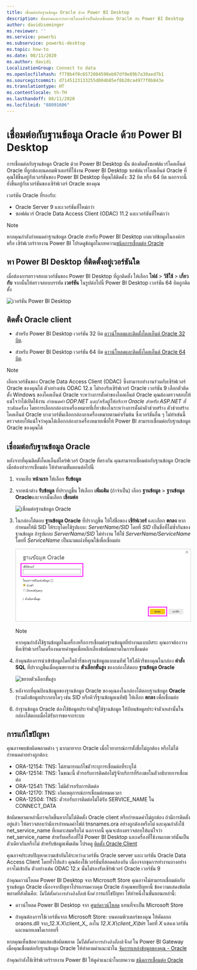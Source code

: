 ```yaml
---
title: เชื่อมต่อกับฐานข้อมูล Oracle ด้วย Power BI Desktop
description: ขั้นตอนและการดาวน์โหลดที่จำเป็นต้องเชื่อมต่อ Oracle กับ Power BI Desktop
author: davidiseminger
ms.reviewer: ''
ms.service: powerbi
ms.subservice: powerbi-desktop
ms.topic: how-to
ms.date: 08/11/2020
ms.author: davidi
LocalizationGroup: Connect to data
ms.openlocfilehash: f778b4f0c6572084598eb07df0e89b7a30aed7b1
ms.sourcegitcommit: d7145123133255d004b85ef8b20ca4977f0b843e
ms.translationtype: HT
ms.contentlocale: th-TH
ms.lasthandoff: 08/11/2020
ms.locfileid: "88091606"
---
```

# <a name="connect-to-an-oracle-database-with-power-bi-desktop"></a>เชื่อมต่อกับฐานข้อมูล Oracle ด้วย Power BI Desktop
การเชื่อมต่อกับฐานข้อมูล Oracle ด้วย Power BI Desktop นั้น ต้องติดตั้งซอฟต์แวร์ไคลเอ็นต์ Oracle ที่ถูกต้องบนคอมพิวเตอร์ที่ใช้งาน Power BI Desktop ซอฟต์แวร์ไคลเอ็นต์ Oracle ที่คุณใช้ขึ้นอยู่กับเวอร์ชันของ Power BI Desktop ที่คุณได้ติดตั้ง: 32 บิต หรือ 64 บิต นอกจากนี้ยังขึ้นอยู่กับเวอร์ชันของเซิร์ฟเวอร์ Oracle ของคุณ

เวอร์ชัน Oracle ที่รองรับ: 
- Oracle Server 9 และเวอร์ชันที่ใหม่กว่า
- ซอฟต์แวร์ Oracle Data Access Client (ODAC) 11.2 และเวอร์ชันที่ใหม่กว่า

> [!NOTE]
> หากคุณกำลังกำหนดค่าฐานข้อมูล Oracle สำหรับ Power BI Desktop เกตเวย์ข้อมูลในองค์กร หรือ เซิร์ฟเวอร์รายงาน Power BI โปรดดูข้อมูลในบทความ[ชนิดการเชื่อมต่อ Oracle](https://docs.microsoft.com/sql/reporting-services/report-data/oracle-connection-type-ssrs?view=sql-server-ver15) 


## <a name="determining-which-version-of-power-bi-desktop-is-installed"></a>หา Power BI Desktop ที่ติดตั้งอยู่เวอร์ชันใด
เมื่อต้องการตรวจสอบเวอร์ชันของ Power BI Desktop ที่ถูกติดตั้ง ให้เลือก **ไฟล์** > **วิธีใช้** > **เกี่ยวกับ** จากนั้นให้ตรวจสอบบรรทัด **เวอร์ชัน** ในรูปต่อไปนี้ Power BI Desktop เวอร์ชัน 64 บิตถูกติดตั้ง

![เวอร์ชัน Power BI Desktop](media/desktop-connect-oracle-database/connect-oracle-database_1.png)

## <a name="install-the-oracle-client"></a>ติดตั้ง Oracle client
- สำหรับ Power BI Desktop เวอร์ชัน 32 บิต [ดาวน์โหลดและติดตั้งไคลเอ็นต์ Oracle 32 บิต](https://www.oracle.com/technetwork/topics/dotnet/utilsoft-086879.html).

- สำหรับ Power BI Desktop เวอร์ชัน 64 บิต [ดาวน์โหลดและติดตั้งไคลเอ็นต์ Oracle 64 บิต](https://www.oracle.com/database/technologies/odac-downloads.html).

> [!NOTE]
> เลือกเวอร์ชันของ Oracle Data Access Client (ODAC) ซึ่งสามารถทำงานร่วมกับเซิร์ฟเวอร์ Oracle ของคุณได้ ตัวอย่างเช่น ODAC 12.x ไม่รองรับเซิร์ฟเวอร์ Oracle เวอร์ชัน 9
> เลือกตัวติดตั้ง Windows ของไคลเอ็นต์ Oracle
> ระหว่างการตั้งค่าของไคลเอ็นต์ Oracle คุณต้องตรวจสอบให้แน่ใจว่าได้เปิดใช้งาน *กำหนดค่า ODP.NET และ/หรือผู้ให้บริการ Oracle สำหรับ ASP.NET ที่ระดับเครื่อง* โดยการเลือกกล่องกาเครื่องหมายที่เกี่ยวข้องในระหว่างการตั้งค่าตัวช่วยสร้าง ตัวช่วยสร้างไคลเอ็นต์ Oracle บางเวอร์ชันเลือกกล่องกาเครื่องหมายตามค่าเริ่มต้น ซึ่งเวอร์ชันอื่น ๆ ไม่ทำเช่นนี้ ตรวจสอบให้แน่ใจว่าคุณได้เลือกกล่องกาเครื่องหมายเพื่อให้ Power BI สามารถเชื่อมต่อกับฐานข้อมูล Oracle ของคุณได้

## <a name="connect-to-an-oracle-database"></a>เชื่อมต่อกับฐานข้อมูล Oracle
หลังจากที่คุณติดตั้งไคลเอ็นต์ไดร์ฟเวอร์ Oracle ที่ตรงกัน คุณสามารถเชื่อมต่อกับฐานข้อมูล Oracle เมื่อต้องทำการเชื่อมต่อ ให้ทำตามขั้นตอนต่อไปนี้

1. จากแท็บ **หน้าแรก** ให้เลือก **รับข้อมูล** 

2. จากหน้าต่าง **รับข้อมูล** ที่ปรากฏขึ้น ให้เลือก **เพิ่มเติม** (ถ้าจำเป็น) เลือก **ฐานข้อมูล** > **ฐานข้อมูล Oracle**และจากนั้นเลือก **เชื่อมต่อ**
   
   ![เชื่อมต่อฐานข้อมูล Oracle](media/desktop-connect-oracle-database/connect-oracle-database_2.png)
3. ในกล่องโต้ตอบ **ฐานข้อมูล Oracle** ที่ปรากฏขึ้น ให้ใส่ชื่อของ **เซิร์ฟเวอร์** และเลือก **ตกลง** หากกำหนดให้มี SID ให้ระบุโดยใช้รูปแบบ: *ServerName/SID* โดยที่ *SID* เป็นชื่อที่ไม่ซ้ำกันของฐานข้อมูล ถ้ารูปแบบ *ServerName/SID* ไม่ทำงาน ให้ใช้ *ServerName/ServiceName* โดยที่ *ServiceName* เป็นนามแฝงที่คุณใช้เพื่อเชื่อมต่อ


   ![ใส่ชื่อเซิร์ฟเวอร์ Oracle](media/desktop-connect-oracle-database/connect-oracle-database_3.png)

   > [!NOTE]
   > หากคุณกำลังใช้ฐานข้อมูลในเครื่องหรือการเชื่อมต่อฐานข้อมูลที่ทำงานแบบอิสระ คุณอาจต้องวางชื่อเซิร์ฟเวอร์ในเครื่องหมายคำพูดเพื่อหลีกเลี่ยงข้อผิดพลาดในการเชื่อมต่อ 
      
4. ถ้าคุณต้องการนำเข้าข้อมูลโดยใชคิวรี่ของฐานข้อมูลแบบเนทีฟ ให้ใส่คิวรีของคุณในกล่อง **คำสั่ง SQL** ที่ปรากฏขึ้นเมื่อคุณขยายส่วน **ตัวเลือกขั้นสูง** ของกล่องโต้ตอบ **ฐานข้อมูล Oracle**
   
   ![ขยายตัวเลือกขั้นสูง](media/desktop-connect-oracle-database/connect-oracle-database_4.png)


5. หลังจากที่คุณป้อนข้อมูลของฐานข้อมูล Oracle ของคุณลงในกล่องโต้ตอบฐานข้อมูล **Oracle** (รวมถึงข้อมูลประกอบใดๆ เช่น SID หรือคิวรี่ฐานข้อมูลเนทีฟ) ให้เลือก **ตกลง** เพื่อเชื่อมต่อ
5. ถ้าฐานข้อมูล Oracle ต้องใช้ข้อมูลประจำตัวผู้ใช้ฐานข้อมูล ให้ป้อนข้อมูลประจำตัวเหล่านั้นในกล่องโต้ตอบเมื่อได้รับการขอจากระบบ


## <a name="troubleshooting"></a>การแก้ไขปัญหา

คุณอาจพบข้อผิดพลาดต่าง ๆ มากมายจาก Oracle เมื่อไวยากรณ์การตั้งชื่อไม่ถูกต้อง หรือไม่ได้กำหนดค่าอย่างถูกต้อง:

* ORA-12154: TNS: ไม่สามารถแก้ไขตัวระบุการเชื่อมต่อที่ระบุได้
* ORA-12514: TNS: ในขณะนี้ ตัวรอรับการติดต่อไม่รู้จักบริการที่ร้องขอในตัวอธิบายการเชื่อมต่อ
* ORA-12541: TNS: ไม่มีตัวรอรับการติดต่อ
* ORA-12170: TNS: เกิดเหตุการณ์การเชื่อมต่อหมดเวลา
* ORA-12504: TNS: ตัวรอรับการติดต่อไม่ได้รับ SERVICE_NAME ใน CONNECT_DATA

ข้อผิดพลาดเหล่านี้อาจเกิดขึ้นหากไม่ได้ติดตั้ง Oracle client หรือกำหนดค่าไม่ถูกต้อง ถ้ามีการติดตั้งอยู่แล้ว ให้ตรวจสอบว่ามีการกำหนดค่าไฟล์ tnsnames.ora อย่างถูกต้องหรือไม่ และคุณกำลังใช้ net_service_name ที่เหมาะสมหรือไม่ นอกจากนี้ คุณจะต้องตรวจสอบให้แน่ใจว่า net_service_name สำหรับเครื่องที่ใช้ Power BI Desktop และเครื่องที่ใช้งานเกตเวย์นั้นเป็นตัวเดียวกันหรือไม่ สำหรับข้อมูลเพิ่มเติม โปรดดู [ติดตั้ง Oracle Client](#install-the-oracle-client)

คุณอาจประสบปัญหาความเข้ากันได้ระหว่างเวอร์ชัน Oracle server และเวอร์ชัน Oracle Data Access Client โดยทั่วไปแล้ว คุณต้องใช้เวอร์ชันที่สอดคล้องกัน เนื่องจากชุดการทำงานบางอย่างอาจไม่เข้ากัน ตัวอย่างเช่น ODAC 12.x นั้นไม่รองรับเซิร์ฟเวอร์ Oracle เวอร์ชัน 9

ถ้าคุณดาวน์โหลด Power BI Desktop จาก Microsoft Store คุณอาจไม่สามารถเชื่อมต่อกับฐานข้อมูล Oracle เนื่องจากปัญหาโปรแกรมควบคุม Oracle ถ้าคุณพบปัญหานี้ ข้อความแสดงข้อผิดพลาดที่ส่งคืนคือ: *ไม่ได้ตั้งค่าการอ้างอิงอ็อปเจ็กต์* การแก้ไขปัญหา ให้ทำหนึ่งในขั้นตอนเหล่านี้:

* ดาวน์โหลด Power BI Desktop จาก [ศูนย์ดาวน์โหลด](https://www.microsoft.com/download/details.aspx?id=58494) แทนที่จะเป็น Microsoft Store

* ถ้าคุณต้องการใช้เวอร์ชันจาก Microsoft Store: บนคอมพิวเตอร์ของคุณ ให้คัดลอก oraons.dll จาก_12.X.X\client_X_ ลงใน _12.X.X\client_X\bin_ โดยที่ _X_ แสดงเวอร์ชันและหมายเลขไดเรกทอรี่

หากคุณเห็นข้อความแสดงข้อผิดพลาด *ไม่ได้ตั้งค่าการอ้างอิงอ็อปเจ็กต์* ใน Power BI Gateway เมื่อคุณเชื่อมต่อกับฐานข้อมูล Oracle ให้ทำตามคำแนะนำใน [จัดการแหล่งข้อมูลของคุณ - Oracle](service-gateway-onprem-manage-oracle.md)

ถ้าคุณกำลังใช้เซิร์ฟเวอร์รายงาน Power BI ให้ดูคำแนะนำในบทความ [ชนิดการเชื่อมต่อ Oracle](https://docs.microsoft.com/sql/reporting-services/report-data/oracle-connection-type-ssrs?view=sql-server-ver15)
